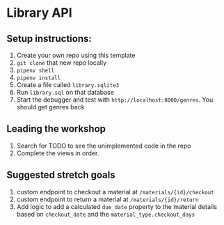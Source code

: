 # Library API

## Setup instructions:
1. Create your own repo using this template
1. `git clone` that new repo locally
1. `pipenv shell`
1. `pipenv install`
1. Create a file called `library.sqlite3`
1. Run `library.sql` on that database
1. Start the debugger and test with `http://localhost:8000/genres`. You should get genres back

## Leading the workshop
1. Search for TODO to see the unimplemented code in the repo
1. Complete the views in order. 

## Suggested stretch goals
1. custom endpoint to checkout a material at `/materials/{id}/checkout`
1. custom endpoint to return a material at `/materials/{id}/return`
1. Add logic to add a calculated `due_date` property to the material details based on `checkout_date` and the `material_type.checkout_days`